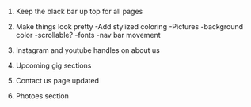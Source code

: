 1. Keep the black bar up top for all pages
2. Make things look pretty
    -Add stylized coloring
    -Pictures
    -background color
    -scrollable?
    -fonts
    -nav bar movement
    
3. Instagram and youtube handles on about us

4. Upcoming gig sections

5. Contact us page updated

6. Photoes section